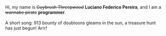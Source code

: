 Hi, my name is ~~Guybrush Threepwood~~ **Luciano Federico Pereira**, and I am a ~~wannabe pirate~~ **programmer**.<br><br>A short song: 913 bounty of doubloons gleams in the sun, a treasure hunt has just begun! Arrr!
